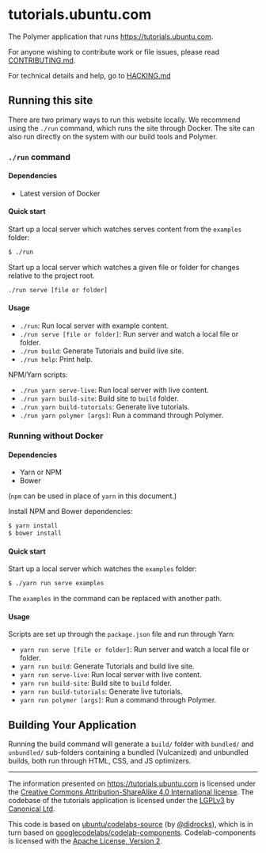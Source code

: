 # tutorials.ubuntu.com

The Polymer application that runs <https://tutorials.ubuntu.com>.

For anyone wishing to contribute work or file issues, please read [CONTRIBUTING.md](CONTRIBUTING.md).

For technical details and help, go to [HACKING.md](HACKING.md)


## Running this site

There are two primary ways to run this website locally. We recommend using the `./run` command, which runs the site through Docker. The site can also run directly on the system with our build tools and Polymer.


### `./run` command


#### Dependencies

- Latest version of Docker


#### Quick start

Start up a local server which watches serves content from the `examples` folder:
``` bash
$ ./run
```

 Start up a local server which watches a given file or folder for changes relative to the project root.
``` bash
./run serve [file or folder]
```


#### Usage

- `./run`: Run local server with example content.
- `./run serve [file or folder]`: Run server and watch a local file or folder.
- `./run build`: Generate Tutorials and build live site.
- `./run help`: Print help.

NPM/Yarn scripts:
- `./run yarn serve-live`: Run local server with live content.
- `./run yarn build-site`: Build site to `build` folder.
- `./run yarn build-tutorials`: Generate live tutorials.
- `./run yarn polymer [args]`: Run a command through Polymer.


### Running without Docker


#### Dependencies

- Yarn or NPM
- Bower

(`npm` can be used in place of `yarn` in this document.)

Install NPM and Bower dependencies:
``` bash
$ yarn install
$ bower install
```


#### Quick start

Start up a local server which watches the `examples` folder:
``` bash
$ ./yarn run serve examples
```
The `examples` in the command can be replaced with another path.


#### Usage

Scripts are set up through the `package.json` file and run through Yarn:

- `yarn run serve [file or folder]`: Run server and watch a local file or folder.
- `yarn run build`: Generate Tutorials and build live site.
- `yarn run serve-live`: Run local server with live content.
- `yarn run build-site`: Build site to `build` folder.
- `yarn run build-tutorials`: Generate live tutorials.
- `yarn run polymer [args]`: Run a command through Polymer.


## Building Your Application

Running the build command will generate a `build/` folder with `bundled/` and `unbundled/` sub-folders
containing a bundled (Vulcanized) and unbundled builds, both run through HTML,
CSS, and JS optimizers.

---

The information presented on <https://tutorials.ubuntu.com> is licensed under the [Creative Commons Attribution-ShareAlike 4.0 International license](https://creativecommons.org/licenses/by-sa/4.0/). The codebase of the tutorials application is licensed under the [LGPLv3](http://opensource.org/licenses/lgpl-3.0.html) by [Canonical Ltd](http://www.canonical.com/).

This code is based on [ubuntu/codelabs-source](https://github.com/ubuntu/codelabs-source) (by [@didrocks](https://github.com/didrocks)), which is in turn based on [googlecodelabs/codelab-components](https://github.com/googlecodelabs/codelab-components). Codelab-components is licensed with the [Apache License, Version 2](https://www.apache.org/licenses/LICENSE-2.0).
